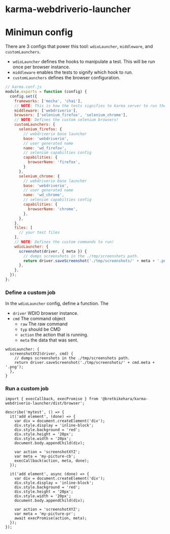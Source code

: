 karma-webdriverio-launcher
============================================================

# Minimun config

There are 3 configs that power this tool: `wdioLauncher`, `middleware`, and `customLaunchers`.

* `wdioLauncher` defines the hooks to manipulate a test. This will be run once per browser instance.
* `middleware` enables the tests to signify which hook to run.
* `customLaunchers` defines the browser configuration.

```js
// karma.conf.js
module.exports = function (config) {
  config.set({
    frameworks: ['mocha', 'chai'],
    // NOTE: This is how the tests signifies to karma server to run the custom commands.
    middleware: ['webdriverio'],
    browsers: ['selenium_firefox', 'selenium_chrome'],
    // NOTE: Defines the custom selenium browsers!
    customLaunchers: {
      selenium_firefox: {
        // webdriverio base launcher
        base: 'webdriverio',
        // user generated name
        name: 'wd_firefox',
        // selenium capabilties config
        capabilities: {
          browserName: 'firefox',
        }
      },
      selenium_chrome: {
        // webdriverio base launcher
        base: 'webdriverio',
        // user generated name
        name: 'wd_chrome',
        // selenium capabilties config
        capabilities: {
          browserName: 'chrome',
        },
      },
    },
    files: [
      // your test files
    ],
    // NOTE: Defines the custom commands to run!
    wdioLauncher: {
      screenshot(driver, { meta }) {
        // dumps screenshots in the ./tmp/screenshots path.
        return driver.saveScreenshot('./tmp/screenshots/' + meta + '.png');
      },
    },
  });
};
```

### Define a custom job

In the `wdioLauncher` config, define a function. The

* `driver` WDIO browser instance.
* `cmd` The command object
    * `raw` The raw command
    * `typ` should be CMD
    * `action` the action that is running.
    * `meta` the data that was sent.

```
wdioLauncher: {
  screenshotXYZ(driver, cmd) {
    // dumps screenshots in the ./tmp/screenshots path.
    return driver.saveScreenshot('./tmp/screenshots/' + cmd.meta + '.png');
  },
}
```

### Run a custom job

```
import { execCallback, execPromise } from '@bretkikehara/karma-webdriverio-launcher/dist/browser';

describe('mytest', () => {
  it('add element', (done) => {
    var div = document.createElement('div');
    div.style.display = 'inline-block';
    div.style.background = 'red';
    div.style.height = '20px';
    div.style.width = '20px';
    document.body.appendChild(div);

    var action = 'screenshotXYZ';
    var meta = 'my-picture-cb';
    execCallback(action, meta, done);
  });

  it('add element', async (done) => {
    var div = document.createElement('div');
    div.style.display = 'inline-block';
    div.style.background = 'red';
    div.style.height = '20px';
    div.style.width = '20px';
    document.body.appendChild(div);

    var action = 'screenshotXYZ';
    var meta = 'my-picture-pr';
    await execPromise(action, meta);
  });
});
```
